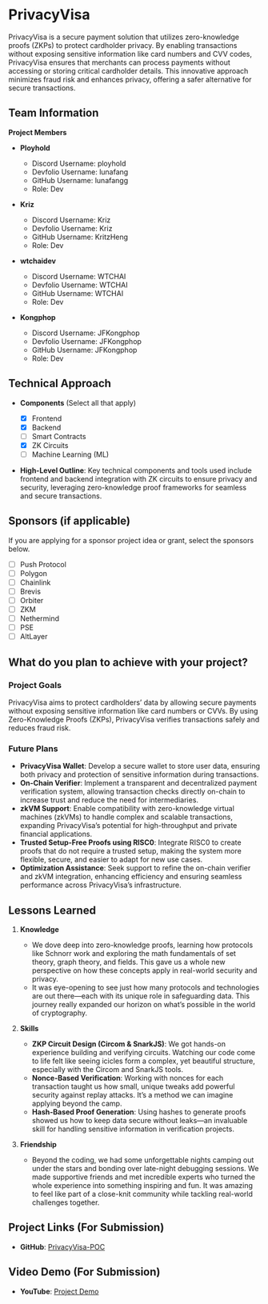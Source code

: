 # PrivacyVisa

PrivacyVisa is a secure payment solution that utilizes zero-knowledge proofs (ZKPs) to protect cardholder privacy. By enabling transactions without exposing sensitive information like card numbers and CVV codes, PrivacyVisa ensures that merchants can process payments without accessing or storing critical cardholder details. This innovative approach minimizes fraud risk and enhances privacy, offering a safer alternative for secure transactions.

## Team Information

**Project Members**

- **Ployhold**

  - Discord Username: ployhold
  - Devfolio Username: lunafang
  - GitHub Username: lunafangg
  - Role: Dev

- **Kriz**

  - Discord Username: Kriz
  - Devfolio Username: Kriz
  - GitHub Username: KritzHeng
  - Role: Dev

- **wtchaidev**

  - Discord Username: WTCHAI
  - Devfolio Username: WTCHAI
  - GitHub Username: WTCHAI
  - Role: Dev

- **Kongphop**
  - Discord Username: JFKongphop
  - Devfolio Username: JFKongphop
  - GitHub Username: JFKongphop
  - Role: Dev

## Technical Approach

- **Components** (Select all that apply)

  - [x] Frontend
  - [x] Backend
  - [ ] Smart Contracts
  - [x] ZK Circuits
  - [ ] Machine Learning (ML)

- **High-Level Outline**: Key technical components and tools used include frontend and backend integration with ZK circuits to ensure privacy and security, leveraging zero-knowledge proof frameworks for seamless and secure transactions.

## Sponsors (if applicable)

If you are applying for a sponsor project idea or grant, select the sponsors below.

- [ ] Push Protocol
- [ ] Polygon
- [ ] Chainlink
- [ ] Brevis
- [ ] Orbiter
- [ ] ZKM
- [ ] Nethermind
- [ ] PSE
- [ ] AltLayer

## What do you plan to achieve with your project?

### Project Goals

PrivacyVisa aims to protect cardholders’ data by allowing secure payments without exposing sensitive information like card numbers or CVVs. By using Zero-Knowledge Proofs (ZKPs), PrivacyVisa verifies transactions safely and reduces fraud risk.

### Future Plans

- **PrivacyVisa Wallet**: Develop a secure wallet to store user data, ensuring both privacy and protection of sensitive information during transactions.
- **On-Chain Verifier**: Implement a transparent and decentralized payment verification system, allowing transaction checks directly on-chain to increase trust and reduce the need for intermediaries.
- **zkVM Support**: Enable compatibility with zero-knowledge virtual machines (zkVMs) to handle complex and scalable transactions, expanding PrivacyVisa’s potential for high-throughput and private financial applications.
- **Trusted Setup-Free Proofs using RISC0**: Integrate RISC0 to create proofs that do not require a trusted setup, making the system more flexible, secure, and easier to adapt for new use cases.
- **Optimization Assistance**: Seek support to refine the on-chain verifier and zkVM integration, enhancing efficiency and ensuring seamless performance across PrivacyVisa’s infrastructure.

## Lessons Learned

1. **Knowledge**

   - We dove deep into zero-knowledge proofs, learning how protocols like Schnorr work and exploring the math fundamentals of set theory, graph theory, and fields. This gave us a whole new perspective on how these concepts apply in real-world security and privacy.
   - It was eye-opening to see just how many protocols and technologies are out there—each with its unique role in safeguarding data. This journey really expanded our horizon on what’s possible in the world of cryptography.

2. **Skills**

   - **ZKP Circuit Design (Circom & SnarkJS)**: We got hands-on experience building and verifying circuits. Watching our code come to life felt like seeing icicles form a complex, yet beautiful structure, especially with the Circom and SnarkJS tools.
   - **Nonce-Based Verification**: Working with nonces for each transaction taught us how small, unique tweaks add powerful security against replay attacks. It’s a method we can imagine applying beyond the camp.
   - **Hash-Based Proof Generation**: Using hashes to generate proofs showed us how to keep data secure without leaks—an invaluable skill for handling sensitive information in verification projects.

3. **Friendship**
   - Beyond the coding, we had some unforgettable nights camping out under the stars and bonding over late-night debugging sessions. We made supportive friends and met incredible experts who turned the whole experience into something inspiring and fun. It was amazing to feel like part of a close-knit community while tackling real-world challenges together.

## Project Links (For Submission)

- **GitHub**: [PrivacyVisa-POC](https://github.com/PrivacyVisa/PrivacyVisa-POC)

## Video Demo (For Submission)

- **YouTube**: [Project Demo](https://www.youtube.com/watch?v=5u7ukwcUM7s)
